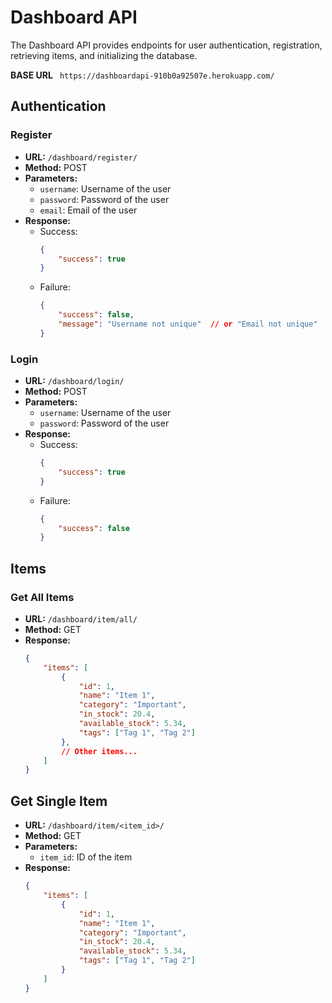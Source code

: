 # Dashboard API

The Dashboard API provides endpoints for user authentication, registration, retrieving items, and initializing the database.

**BASE URL** ` https://dashboardapi-910b0a92507e.herokuapp.com/`

## Authentication

### Register
- **URL:** `/dashboard/register/`
- **Method:** POST
- **Parameters:**
  - `username`: Username of the user
  - `password`: Password of the user
  - `email`: Email of the user
- **Response:**
  - Success:
    ```json
    {
        "success": true
    }
    ```
  - Failure:
    ```json
    {
        "success": false,
        "message": "Username not unique"  // or "Email not unique"
    }
    ```

### Login
- **URL:** `/dashboard/login/`
- **Method:** POST
- **Parameters:**
  - `username`: Username of the user
  - `password`: Password of the user
- **Response:**
  - Success:
    ```json
    {
        "success": true
    }
    ```
  - Failure:
    ```json
    {
        "success": false
    }
    ```


## Items

### Get All Items
- **URL:** `/dashboard/item/all/`
- **Method:** GET
- **Response:**
  ```json
  {
      "items": [
          {
              "id": 1,
              "name": "Item 1",
              "category": "Important",
              "in_stock": 20.4,
              "available_stock": 5.34,
              "tags": ["Tag 1", "Tag 2"]
          },
          // Other items...
      ]
  }
  ```

## Get Single Item

- **URL:** `/dashboard/item/<item_id>/`
- **Method:** GET
- **Parameters:**
    - `item_id`: ID of the item
- **Response:**
    ```json
    {
        "items": [
            {
                "id": 1,
                "name": "Item 1",
                "category": "Important",
                "in_stock": 20.4,
                "available_stock": 5.34,
                "tags": ["Tag 1", "Tag 2"]
            }
        ]
    }
    ```

